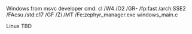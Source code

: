 Windows from msvc developer cmd:
cl /W4 /O2 /GR- /fp:fast /arch:SSE2 /FAcsu /std:c17 /GF /Zi /MT /Fe:zephyr_manager.exe windows_main.c

Linux TBD
